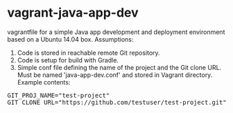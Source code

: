 vagrant-java-app-dev
====================

vagrantfile for a simple Java app development and deployment environment based on a Ubuntu 14.04 box.
Assumptions:<br />
1) Code is stored in reachable remote Git repository.<br />
2) Code is setup for build with Gradle.<br />
3) Simple conf file defining the name of the project and the Git clone URL. Must be named 'java-app-dev.conf' and stored in Vagrant directory. Example contents:<br />
<pre>
GIT_PROJ_NAME="test-project"
GIT_CLONE_URL="https://github.com/testuser/test-project.git"
</pre>
